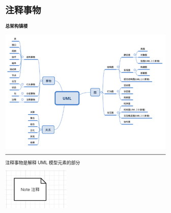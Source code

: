 # 注释事物

#### 总架构镇楼

![image-20200815120426445](../../../assets/image-20200815120426445.png)

------



注释事物是解释 UML 模型元素的部分

![image-20200815132854487](../../../assets/image-20200815132854487.png)

